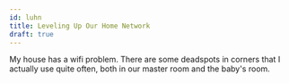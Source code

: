 ```yaml
---
id: luhn
title: Leveling Up Our Home Network
draft: true
---
```


My house has a wifi problem. There are some deadspots in corners that I actually use quite often, both in our master room and the baby's room.


